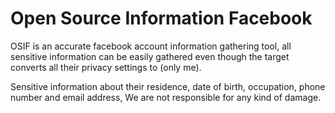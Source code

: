 # Open Source Information Facebook

OSIF is an accurate facebook account information gathering tool, all sensitive information can be easily gathered even though the target converts all their privacy settings to (only me).

Sensitive information about their residence, date of birth, occupation, phone number and email address, We are not responsible for any kind of damage.
